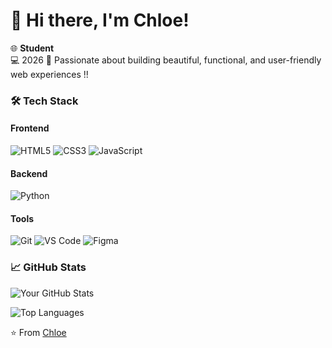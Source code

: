 # 👋 Hi there, I'm Chloe!

🌐 **Student**  
💻 2026
🎨 Passionate about building beautiful, functional, and user-friendly web experiences !! 

### 🛠️ Tech Stack

#### Frontend
![HTML5](https://img.shields.io/badge/-HTML5-E34F26?style=flat-square&logo=html5&logoColor=white)
![CSS3](https://img.shields.io/badge/-CSS3-1572B6?style=flat-square&logo=css3&logoColor=white)
![JavaScript](https://img.shields.io/badge/-JavaScript-F7DF1E?style=flat-square&logo=javascript&logoColor=black)


#### Backend
![Python](https://img.shields.io/badge/-Python-3776AB?style=flat-square&logo=python&logoColor=white)

#### Tools
![Git](https://img.shields.io/badge/-Git-F05032?style=flat-square&logo=git&logoColor=white)
![VS Code](https://img.shields.io/badge/-VS%20Code-007ACC?style=flat-square&logo=visual-studio-code&logoColor=white)
![Figma](https://img.shields.io/badge/-Figma-F24E1E?style=flat-square&logo=figma&logoColor=white)

### 📈 GitHub Stats

![Your GitHub Stats](https://github-readme-stats.vercel.app/api?username=high-maintenance-machine&show_icons=true&theme=radical)

![Top Languages](https://github-readme-stats.vercel.app/api/top-langs/?username=high-maintenance-machine&layout=compact&theme=radical)


⭐️ From [Chloe](https://github.com/high-maintenance-machine)
